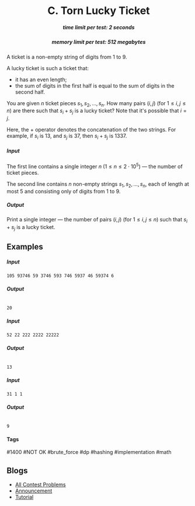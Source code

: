 <h1 style='text-align: center;'> C. Torn Lucky Ticket</h1>

<h5 style='text-align: center;'>time limit per test: 2 seconds</h5>
<h5 style='text-align: center;'>memory limit per test: 512 megabytes</h5>

A ticket is a non-empty string of digits from $1$ to $9$.

A lucky ticket is such a ticket that: 

* it has an even length;
* the sum of digits in the first half is equal to the sum of digits in the second half.

You are given $n$ ticket pieces $s_1, s_2, \dots, s_n$. How many pairs $(i, j)$ (for $1 \le i, j \le n$) are there such that $s_i + s_j$ is a lucky ticket? Note that it's possible that $i=j$.

Here, the + operator denotes the concatenation of the two strings. For example, if $s_i$ is 13, and $s_j$ is 37, then $s_i + s_j$ is 1337.

##### Input

The first line contains a single integer $n$ ($1 \le n \le 2 \cdot 10^5$) — the number of ticket pieces.

The second line contains $n$ non-empty strings $s_1, s_2, \dots, s_n$, each of length at most $5$ and consisting only of digits from $1$ to $9$.

##### Output

Print a single integer — the number of pairs $(i, j)$ (for $1 \le i, j \le n$) such that $s_i + s_j$ is a lucky ticket.

## Examples

##### Input


```text
105 93746 59 3746 593 746 5937 46 59374 6
```
##### Output

```text

20

```
##### Input


```text
52 22 222 2222 22222
```
##### Output

```text

13

```
##### Input


```text
31 1 1
```
##### Output

```text

9

```


#### Tags 

#1400 #NOT OK #brute_force #dp #hashing #implementation #math 

## Blogs
- [All Contest Problems](../Educational_Codeforces_Round_157_(Rated_for_Div._2).md)
- [Announcement](../blogs/Announcement.md)
- [Tutorial](../blogs/Tutorial.md)
